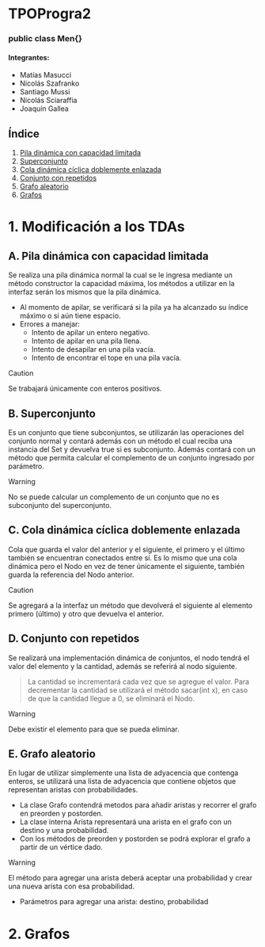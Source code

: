 # TPOProgra2
### public class Men{}
#### Integrantes: 
- Matías Masucci
- Nicolás Szafranko
- Santiago Mussi
- Nicolás Sciaraffia
- Joaquín Gallea

## Índice
1. [Pila dinámica con capacidad limitada](https://github.com/SantiMussi/TPOProgra2?tab=readme-ov-file#pila-din%C3%A1mica-con-capacidad-limitada)
2. [Superconjunto](https://github.com/SantiMussi/TPOProgra2?tab=readme-ov-file#superconjunto)
3. [Cola dinámica cíclica doblemente enlazada](https://github.com/SantiMussi/TPOProgra2?tab=readme-ov-file#cola-din%C3%A1mica-c%C3%ADclica-doblemente-enlazada)
4. [Conjunto con repetidos](https://github.com/SantiMussi/TPOProgra2?tab=readme-ov-file#conjunto-con-repetidos)
5. [Grafo aleatorio](https://github.com/SantiMussi/TPOProgra2?tab=readme-ov-file#grafo-aleatorio)
6. [Grafos](https://github.com/SantiMussi/TPOProgra2?tab=readme-ov-file#grafos)

# 1. Modificación a los TDAs

## A. Pila dinámica con capacidad limitada

Se realiza una pila dinámica normal la cual se le ingresa mediante un método constructor la capacidad máxima, los métodos a utilizar en la interfaz serán los mismos que la pila dinámica.

- Al momento de apilar, se verificará si la pila ya ha alcanzado su índice máximo o si aún tiene espacio.
- Errores a manejar:
  - Intento de apilar un entero negativo.
  - Intento de apilar en una pila llena.
  - Intento de desapilar en una pila vacía.
  - Intento de encontrar el tope en una pila vacía.

>[!CAUTION]
> Se trabajará únicamente con enteros positivos.

## B. Superconjunto

Es un conjunto que tiene subconjuntos, se utilizarán las operaciones del conjunto normal y contará además con un método el cual reciba una instancia del Set y devuelva true si es subconjunto.
Además contará con un método que permita calcular el complemento de un conjunto ingresado por parámetro.
>[!WARNING]
> No se puede calcular un complemento de un conjunto que no es subconjunto del superconjunto.

## C. Cola dinámica cíclica doblemente enlazada

Cola que guarda el valor del anterior y el siguiente, el primero y el último también se encuentran conectados entre sí. Es lo mismo que una cola dinámica pero el Nodo en vez de tener únicamente el siguiente, también guarda la referencia del Nodo anterior.
> [!CAUTION]
> Se agregará a la interfaz un método que devolverá el siguiente al elemento primero (último) y otro que devuelva el anterior.

## D. Conjunto con repetidos

Se realizará una implementación dinámica de conjuntos, el nodo tendrá el valor del elemento y la cantidad, además se referirá al nodo siguiente.
> La cantidad se incrementará cada vez que se agregue el valor.
> Para decrementar la cantidad se utilizará el método sacar(int x), en caso de que la cantidad llegue a 0, se eliminará el Nodo.

>[!WARNING]
> Debe existir el elemento para que se pueda eliminar.

## E. Grafo aleatorio

En lugar de utilizar simplemente una lista de adyacencia que contenga enteros, se utilizará una lista de adyacencia que contiene objetos que representan aristas con probabilidades.
- La clase Grafo contendrá metodos para añadir aristas y recorrer el grafo en preorden y postorden. 
- La clase interna Arista representará una arista en el grafo con un destino y una probabilidad.
- Con los métodos de preorden y postorden se podrá explorar el grafo a partir de un vértice dado.
>[!WARNING]
> El método para agregar una arista deberá aceptar una probabilidad y crear una nueva arista con esa probabilidad.
> - Parámetros para agregar una arista: destino, probabilidad 

# 2. Grafos


